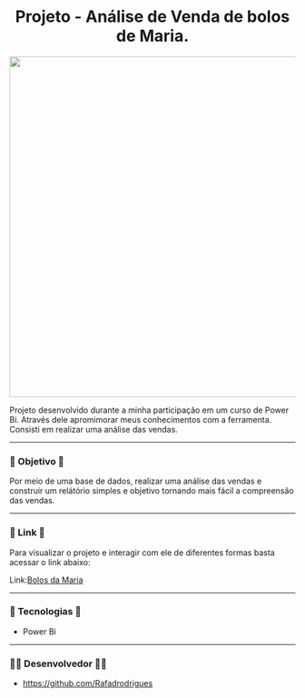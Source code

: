 <h1 align="center">Projeto - Análise de Venda de bolos de Maria.</h1>

<div align="center">
<img src="https://github.com/Rafadrodrigues/Bolos_da_Maria_Dashboard/assets/104935995/bccebbd6-7214-461b-b891-b2c799f7366c"/ width="600px">
</div>

Projeto desenvolvido durante a minha participação em um curso de Power Bi. Através dele apromimorar meus conhecimentos com a ferramenta. Consisti em realizar uma 
análise das vendas. 

-------
### 🎯 Objetivo 🎯

Por meio de uma base de dados, realizar uma análise das vendas e construir um relátório simples e objetivo tornando mais fácil a compreensão das vendas.

-------
### 🔗 Link 🔗

Para visualizar o projeto e interagir com ele de diferentes formas basta acessar o link abaixo:

Link:<a>[Bolos da Maria](https://app.powerbi.com/view?r=eyJrIjoiZTdkMTgxM2MtNTc4ZS00Nzc3LTliOGUtN2IyYzk2M2MwNTcyIiwidCI6IjJiYTRlZTQ2LTc0MzItNGFkNS05MGY3LTRkMzJhMTMwOGIxYyJ9)</a>

-------
### 🚀 Tecnologias 🚀

*  Power Bi
  
-------
### 👨‍💻 Desenvolvedor 👨‍💻
* <a>https://github.com/Rafadrodrigues</a>
